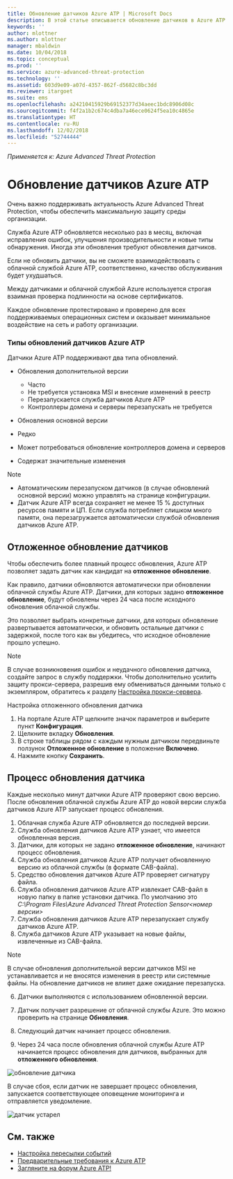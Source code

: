 ```yaml
---
title: Обновление датчиков Azure ATP | Microsoft Docs
description: В этой статье описывается обновление датчиков в Azure ATP.
keywords: ''
author: mlottner
ms.author: mlottner
manager: mbaldwin
ms.date: 10/04/2018
ms.topic: conceptual
ms.prod: ''
ms.service: azure-advanced-threat-protection
ms.technology: ''
ms.assetid: 603d9e09-a07d-4357-862f-d5682c8bc3dd
ms.reviewer: itargoet
ms.suite: ems
ms.openlocfilehash: a24210415929b69152377d34aeec1bdc8906d08c
ms.sourcegitcommit: f4f2a1b2c674c4dba7a46ece0624f5ea10c4865e
ms.translationtype: HT
ms.contentlocale: ru-RU
ms.lasthandoff: 12/02/2018
ms.locfileid: "52744444"
---
```

*Применяется к: Azure Advanced Threat Protection*


# <a name="update-azure-atp-sensors"></a>Обновление датчиков Azure ATP
Очень важно поддерживать актуальность Azure Advanced Threat Protection, чтобы обеспечить максимальную защиту среды организации.

Служба Azure ATP обновляется несколько раз в месяц, включая исправления ошибок, улучшения производительности и новые типы обнаружения. Иногда эти обновления требуют обновления датчиков. 

Если не обновить датчики, вы не сможете взаимодействовать с облачной службой Azure ATP, соответственно, качество обслуживания будет ухудшаться. 

Между датчиками и облачной службой Azure используется строгая взаимная проверка подлинности на основе сертификатов. 

Каждое обновление протестировано и проверено для всех поддерживаемых операционных систем и оказывает минимальное воздействие на сеть и работу организации.

### <a name="azure-atp-sensor-update-types"></a>Типы обновлений датчиков Azure ATP   

Датчики Azure ATP поддерживают два типа обновлений.
- Обновления дополнительной версии 
  - Часто 
  - Не требуется установка MSI и внесение изменений в реестр
  - Перезапускается служба датчиков Azure ATP
  - Контроллеры домена и серверы перезапускать не требуется

- Обновления основной версии
 - Редко
 - Может потребоваться обновление контроллеров домена и серверов
 - Содержат значительные изменения 

> [!NOTE]
>- Автоматическим перезапуском датчиков (в случае обновлений основной версии) можно управлять на странице конфигурации. 
> - Датчик Azure ATP всегда сохраняет не менее 15 % доступных ресурсов памяти и ЦП. Если служба потребляет слишком много памяти, она перезагружается автоматически службой обновления датчиков Azure ATP.

## <a name="delayed-sensor-update"></a>Отложенное обновление датчиков
Чтобы обеспечить более плавный процесс обновления, Azure ATP позволяет задать датчик как кандидат на **отложенное обновление**. 

Как правило, датчики обновляются автоматически при обновлении облачной службы Azure ATP. Датчики, для которых задано **отложенное обновление**, будут обновлены через 24 часа после исходного обновления облачной службы.

Это позволяет выбрать конкретные датчики, для которых обновление развертывается автоматически, и обновить остальные датчики с задержкой, после того как вы убедитесь, что исходное обновление прошло успешно.

> [!NOTE]
> В случае возникновения ошибок и неудачного обновления датчика, создайте запрос в службу поддержки. Чтобы дополнительно усилить защиту прокси-сервера, разрешив ему обмениваться данными только с экземпляром, обратитесь к разделу [Настройка прокси-сервера](configure-proxy.md).

Настройка отложенного обновления датчика

1. На портале Azure ATP щелкните значок параметров и выберите пункт **Конфигурация**.
2. Щелкните вкладку **Обновления**.
3. В строке таблицы рядом с каждым нужным датчиком передвиньте ползунок **Отложенное обновление** в положение **Включено**.
4. Нажмите кнопку **Сохранить**.
 
## <a name="sensor-update-process"></a>Процесс обновления датчика

Каждые несколько минут датчики Azure ATP проверяют свою версию. После обновления облачной службы Azure ATP до новой версии служба датчиков Azure ATP запускает процесс обновления.

1. Облачная служба Azure ATP обновляется до последней версии.
2. Служба обновления датчиков Azure ATP узнает, что имеется обновленная версия.
3. Датчики, для которых не задано **отложенное обновление**, начинают процесс обновления.
  1. Служба обновления датчиков Azure ATP получает обновленную версию из облачной службы (в формате CAB-файла).
  2. Средство обновления датчиков Azure ATP проверяет сигнатуру файла.
  3. Служба обновления датчиков Azure ATP извлекает CAB-файл в новую папку в папке установки датчика. По умолчанию это *C:\Program Files\Azure Advanced Threat Protection Sensor\<номер версии>*
  4. Служба обновления датчиков Azure ATP перезапускает службу датчиков Azure ATP.
  5. Служба датчиков Azure ATP указывает на новые файлы, извлеченные из CAB-файла.
  > [!NOTE]
  >В случае обновления дополнительной версии датчиков MSI не устанавливается и не вносятся изменения в реестр или системные файлы. На обновление датчиков не влияет даже ожидание перезапуска. 
  6. Датчики выполняются с использованием обновленной версии.
  7. Датчик получает разрешение от облачной службы Azure. Это можно проверить на странице **Обновления**.
  8. Следующий датчик начинает процесс обновления. 

4. Через 24 часа после обновления облачной службы Azure ATP начинается процесс обновления для датчиков, выбранных для **отложенного обновления**.

![обновление датчика](./media/sensor-update.png)


В случае сбоя, если датчик не завершает процесс обновления, запускается соответствующее оповещение мониторинга и отправляется уведомление.

![датчик устарел](./media/sensor-outdated.png)


## <a name="see-also"></a>См. также

- [Настройка пересылки событий](configure-event-forwarding.md)
- [Предварительные требования к Azure ATP](atp-prerequisites.md)
- [Загляните на форум Azure ATP!](https://aka.ms/azureatpcommunity)